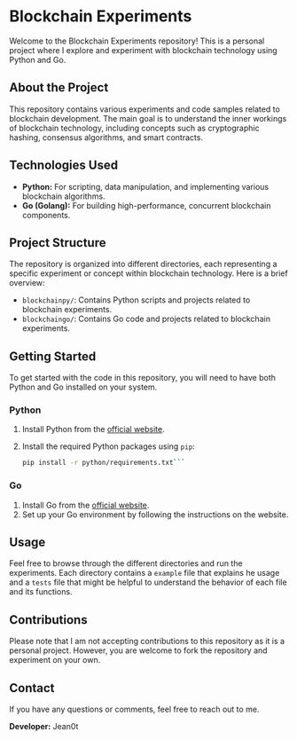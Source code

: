 # Blockchain Experiments

Welcome to the Blockchain Experiments repository! This is a personal project where I explore and experiment with blockchain technology using Python and Go.

## About the Project

This repository contains various experiments and code samples related to blockchain development. The main goal is to understand the inner workings of blockchain technology, including concepts such as cryptographic hashing, consensus algorithms, and smart contracts.

## Technologies Used

- **Python:** For scripting, data manipulation, and implementing various blockchain algorithms.
- **Go (Golang):** For building high-performance, concurrent blockchain components.

## Project Structure

The repository is organized into different directories, each representing a specific experiment or concept within blockchain technology. Here is a brief overview:

- `blockchainpy/`: Contains Python scripts and projects related to blockchain experiments.
- `blockchaingo/`: Contains Go code and projects related to blockchain experiments.

## Getting Started

To get started with the code in this repository, you will need to have both Python and Go installed on your system.

### Python

1. Install Python from the [official website](https://www.python.org/).
2. Install the required Python packages using `pip`:

   ```bash
   pip install -r python/requirements.txt```
   

### Go

1. Install Go from the [official website](https://golang.org/).
2. Set up your Go environment by following the instructions on the website.

## Usage

Feel free to browse through the different directories and run the experiments. Each directory contains a `example` file that explains he usage and a `tests` file that might be helpful to understand the behavior of each file and its functions.

## Contributions

Please note that I am not accepting contributions to this repository as it is a personal project. However, you are welcome to fork the repository and experiment on your own.

## Contact

If you have any questions or comments, feel free to reach out to me.

**Developer:** Jean0t
